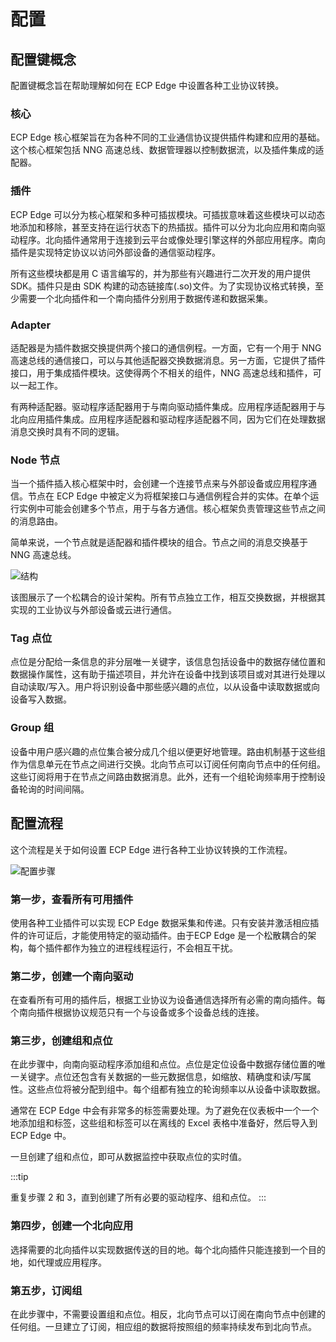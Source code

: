# 配置

## 配置键概念

配置键概念旨在帮助理解如何在 ECP Edge 中设置各种工业协议转换。

### 核心

ECP Edge 核心框架旨在为各种不同的工业通信协议提供插件构建和应用的基础。这个核心框架包括 NNG 高速总线、数据管理器以控制数据流，以及插件集成的适配器。

### 插件

ECP Edge 可以分为核心框架和多种可插拔模块。可插拔意味着这些模块可以动态地添加和移除，甚至支持在运行状态下的热插拔。插件可以分为北向应用和南向驱动程序。北向插件通常用于连接到云平台或像处理引擎这样的外部应用程序。南向插件是实现特定协议以访问外部设备的通信驱动程序。

所有这些模块都是用 C 语言编写的，并为那些有兴趣进行二次开发的用户提供 SDK。插件只是由 SDK 构建的动态链接库(.so)文件。为了实现协议格式转换，至少需要一个北向插件和一个南向插件分别用于数据传递和数据采集。

### Adapter

适配器是为插件数据交换提供两个接口的通信例程。一方面，它有一个用于 NNG 高速总线的通信接口，可以与其他适配器交换数据消息。另一方面，它提供了插件接口，用于集成插件模块。这使得两个不相关的组件，NNG 高速总线和插件，可以一起工作。 

有两种适配器。驱动程序适配器用于与南向驱动插件集成。应用程序适配器用于与北向应用插件集成。应用程序适配器和驱动程序适配器不同，因为它们在处理数据消息交换时具有不同的逻辑。

### Node 节点

当一个插件插入核心框架中时，会创建一个连接节点来与外部设备或应用程序通信。节点在 ECP Edge 中被定义为将框架接口与通信例程合并的实体。在单个运行实例中可能会创建多个节点，用于与各方通信。核心框架负责管理这些节点之间的消息路由。

简单来说，一个节点就是适配器和插件模块的组合。节点之间的消息交换基于 NNG 高速总线。

![结构](/Users/lena/Documents/GitHub/ecp-edge/zh_CN/configuration/assets/concepts.png)

该图展示了一个松耦合的设计架构。所有节点独立工作，相互交换数据，并根据其实现的工业协议与外部设备或云进行通信。

### Tag 点位

点位是分配给一条信息的非分层唯一关键字，该信息包括设备中的数据存储位置和数据操作属性，这有助于描述项目，并允许在设备中找到该项目或对其进行处理以自动读取/写入。用户将识别设备中那些感兴趣的点位，以从设备中读取数据或向设备写入数据。

### Group 组

设备中用户感兴趣的点位集合被分成几个组以便更好地管理。路由机制基于这些组作为信息单元在节点之间进行交换。北向节点可以订阅任何南向节点中的任何组。这些订阅将用于在节点之间路由数据消息。此外，还有一个组轮询频率用于控制设备轮询的时间间隔。

## 配置流程

这个流程是关于如何设置 ECP Edge 进行各种工业协议转换的工作流程。

![配置步骤](/Users/lena/Documents/GitHub/ecp-edge/zh_CN/configuration/assets/config.png)

### 第一步，查看所有可用插件

使用各种工业插件可以实现 ECP Edge 数据采集和传递。只有安装并激活相应插件的许可证后，才能使用特定的驱动插件。由于ECP Edge 是一个松散耦合的架构，每个插件都作为独立的进程线程运行，不会相互干扰。

### 第二步，创建一个南向驱动

在查看所有可用的插件后，根据工业协议为设备通信选择所有必需的南向插件。每个南向插件根据协议规范只有一个与设备或多个设备总线的连接。

### 第三步，创建组和点位

在此步骤中，向南向驱动程序添加组和点位。点位是定位设备中数据存储位置的唯一关键字。点位还包含有关数据的一些元数据信息，如缩放、精确度和读/写属性。这些点位将被分配到组中。每个组都有独立的轮询频率以从设备中读取数据。

通常在 ECP Edge 中会有非常多的标签需要处理。为了避免在仪表板中一个一个地添加组和标签，这些组和标签可以在离线的 Excel 表格中准备好，然后导入到 ECP Edge 中。

一旦创建了组和点位，即可从数据监控中获取点位的实时值。

:::tip

重复步骤 2 和 3，直到创建了所有必要的驱动程序、组和点位。
:::

### 第四步，创建一个北向应用

选择需要的北向插件以实现数据传送的目的地。每个北向插件只能连接到一个目的地，如代理或应用程序。

### 第五步，订阅组

在此步骤中，不需要设置组和点位。相反，北向节点可以订阅在南向节点中创建的任何组。一旦建立了订阅，相应组的数据将按照组的频率持续发布到北向节点。
